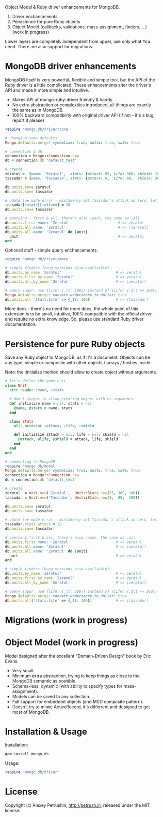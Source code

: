 Object Model & Ruby driver enhancements for MongoDB.

1. Driver enchancements
2. Persistence for pure Ruby objects
3. Object Model (callbacks, validations, mass-assignment, finders, ...) (work in progress)

Lower layers are completely independent from upper, use only what You need. There are also support for migrations.

# MongoDB driver enhancements

MongoDB itself is very powerful, flexible and simple tool, but the API of the Ruby driver is a little complicated.
These enhancements alter the driver's API and made it more simple and intuitive.

- Makes API of mongo-ruby-driver friendly & handy.
- No extra abstraction or complexities introduced, all things are exactly the same as in MongoDB.
- 100% backward compatibility with original driver API (if not - it's a bug, report it please)

``` ruby
require 'mongo_db/driver/core'

# changing some defaults
Mongo.defaults.merge! symbolize: true, multi: true, safe: true

# connection & db
connection = Mongo::Connection.new
db = connection.db 'default_test'

# create
zeratul =  {name: 'Zeratul',  stats: {attack: 85, life: 300, shield: 100}}
tassadar = {name: 'Tassadar', stats: {attack: 0,  life: 80,  shield: 300}}

db.units.save zeratul
db.units.save tassadar

# udate (we made error - mistakenly set Tassadar's attack as zero, let's fix it)
tassadar[:stats][:attack] = 20
db.units.save tassadar

# querying - first & all, there's also :each, the same as :all
db.units.first name: 'Zeratul'                      # => zeratul
db.units.all name: 'Zeratul'                        # => [zeratul]
db.units.all name: 'Zeratul' do |unit|
  unit                                              # => zeratul
end
```

Optionall stuff - simple query enchancements:

``` ruby
require 'mongo_db/driver/more'

# simple finders (bang versions also availiable)
db.units.by_name 'Zeratul'                         # => zeratul
db.units.first_by_name 'Zeratul'                   # => zeratul
db.units.all_by_name 'Zeratul'                     # => [zeratul]

# query sugar, use {life: {_lt: 100}} instead of {life: {:$lt => 100}}
Mongo.defaults.merge! convert_underscore_to_dollar: true
db.units.all 'stats.life' => {_lt: 100}            # => [tassadar]
```

More docs - there's no need for more docs, the whole point of this extension is to be small, intuitive, 100% compatible with the official driver, and require no extra knowledge.
So, please use standard Ruby driver documentation.

# Persistence for pure Ruby objects

Save any Ruby object to MongoDB, as if it's a document. Objects can be any type, simple or composite with other objects / arrays / hashes inside.

Note: the :initialize method should allow to create object without arguments.

``` ruby
# let's define the game unit
class Unit
  attr_reader :name, :stats

  # don't forget to allow creating object with no arguments
  def initialize name = nil, stats = nil
    @name, @stats = name, stats
  end

  class Stats
    attr_accessor :attack, :life, :shield

    def initialize attack = nil, life = nil, shield = nil
      @attack, @life, @shield = attack, life, shield
    end
  end
end

# connecting to MongoDB
require 'mongo_db/model'
Mongo.defaults.merge! symbolize: true, multi: true, safe: true
connection = Mongo::Connection.new
db = connection.db 'default_test'

# create
zeratul  = Unit.new('Zeratul',  Unit::Stats.new(85, 300, 100))
tassadar = Unit.new('Tassadar', Unit::Stats.new(0,  80,  300))

db.units.save zeratul
db.units.save tassadar

# udate (we made error - mistakenly set Tassadar's attack as zero, let's fix it)
tassadar.stats.attack = 20
db.units.save tassadar

# querying first & all, there's also :each, the same as :all
db.units.first name: 'Zeratul'                     # => zeratul
db.units.all name: 'Zeratul'                       # => [zeratul]
db.units.all name: 'Zeratul' do |unit|
  unit                                             # => zeratul
end

# simple finders (bang versions also availiable)
db.units.by_name 'Zeratul'                         # => zeratul
db.units.first_by_name 'Zeratul'                   # => zeratul
db.units.all_by_name 'Zeratul'                     # => [zeratul]

# query sugar, use {life: {_lt: 100}} instead of {life: {:$lt => 100}}
Mongo.defaults.merge! convert_underscore_to_dollar: true
db.units.all('stats.life' => {_lt: 100})           # => [tassadar]
```

# Migrations (work in progress)

# Object Model (work in progress)

Model designed after the excellent "Domain-Driven Design" book by Eric Evans.

- Very small.
- Minimum extra abstraction, trying to keep things as close to the MongoDB semantic as possible.
- Schema-less, dynamic (with ability to specify types for mass-assignment).
- Models can be saved to any collection.
- Full support for embedded objects (and MDD composite pattern).
- Doesn't try to mimic ActiveRecord, it's differrent and designed to get most of MongoDB.

# Installation & Usage

Installation:

``` bash
gem install mongo_db
```

Usage:

``` ruby
require 'mongo_db/driver'
```

# License

Copyright (c) Alexey Petrushin, http://petrush.in, released under the MIT license.

[mongo_mapper_ext]: https://github.com/alexeypetrushin/mongo_mapper_ext
[mongoid_misc]: https://github.com/alexeypetrushin/mongoid_misc